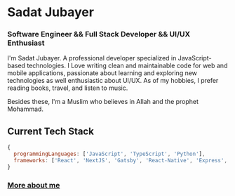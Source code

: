 # Sadat Jubayer

### Software Engineer && Full Stack Developer && UI/UX Enthusiast

I'm Sadat Jubayer. A professional developer specialized in JavaScript-based technologies. I Love writing clean and maintainable code for web and mobile applications, passionate about learning and exploring new technologies as well enthusiastic about UI/UX. As of my hobbies, I prefer reading books, travel, and listen to music.

Besides these, I'm a Muslim who believes in Allah and the prophet Mohammad.

## Current Tech Stack

```js
{
  programmingLanguages: ['JavaScript', 'TypeScript', 'Python'],
  frameworks: ['React', 'NextJS', 'Gatsby', 'React-Native', 'Express', 'NestJS']
}
```

### [More about me](https://www.smjubayer.me/about)
